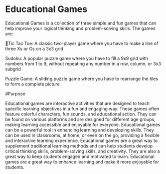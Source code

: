 # Educational Games

Educational Games is a collection of three simple and fun games that can help improve your logical thinking and problem-solving skills. The games are:

&#x1F34E;Tic Tac Toe: A classic two-player game where you have to make a line of three Xs or Os on a 3x3 grid

Sudoku: A popular puzzle game where you have to fill a 9x9 grid with numbers from 1 to 9, without repeating any number in a row, column, or 3x3 subgrid

Puzzle Game: A sliding puzzle game where you have to rearrange the tiles to form a complete picture

#Purpose

Educational games are interactive activities that are designed to teach specific learning objectives in a fun and engaging way. These games often feature colorful characters, fun sounds, and educational action. They can be found on various platforms and are designed for different age groups, making learning accessible and enjoyable for everyone. Educational games can be a powerful tool in enhancing learning and developing skills. They can be used in classrooms, at home, or even on the go, providing a flexible and interactive learning experience. Educational games are a great way to supplement traditional learning methods and can help students develop critical thinking skills, problem-solving skills, and creativity. They are also a great way to keep students engaged and motivated to learn. Educational games are a great way to enhance learning and make it more enjoyable for students.
